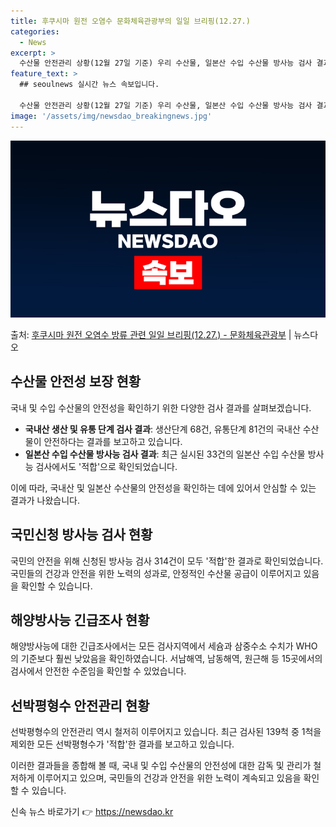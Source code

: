 ```yaml
---
title: 후쿠시마 원전 오염수 문화체육관광부의 일일 브리핑(12.27.)
categories:
  - News
excerpt: >
  수산물 안전관리 상황(12월 27일 기준) 우리 수산물, 일본산 수입 수산물 방사능 검사 결과 모두 적합입니…
feature_text: >
  ## seoulnews 실시간 뉴스 속보입니다.

  수산물 안전관리 상황(12월 27일 기준) 우리 수산물, 일본산 수입 수산물 방사능 검사 결과 모두 적합입니…
image: '/assets/img/newsdao_breakingnews.jpg'
---
```


![뉴스다오 속보](/assets/img/newsdao_breakingnews.jpg)

<p>출처: <a href="https://newsdao.kr/2882" rel="dofollow">후쿠시마 원전 오염수 방류 관련 일일 브리핑(12.27.) - 문화체육관광부</a> | 뉴스다오</p>

<h2 data-ke-size="size26">수산물 안전성 보장 현황</h2>
국내 및 수입 수산물의 안전성을 확인하기 위한 다양한 검사 결과를 살펴보겠습니다.

<ul>
  <li><b>국내산 생산 및 유통 단계 검사 결과</b>: 생산단계 68건, 유통단계 81건의 국내산 수산물이 안전하다는 결과를 보고하고 있습니다.</li>
  <li><b>일본산 수입 수산물 방사능 검사 결과</b>: 최근 실시된 33건의 일본산 수입 수산물 방사능 검사에서도 '적합'으로 확인되었습니다. </li>
</ul>

이에 따라, 국내산 및 일본산 수산물의 안전성을 확인하는 데에 있어서 안심할 수 있는 결과가 나왔습니다.

<h2 data-ke-size="size26">국민신청 방사능 검사 현황</h2>
국민의 안전을 위해 신청된 방사능 검사 314건이 모두 '적합'한 결과로 확인되었습니다. 국민들의 건강과 안전을 위한 노력의 성과로, 안정적인 수산물 공급이 이루어지고 있음을 확인할 수 있습니다.

<h2 data-ke-size="size26">해양방사능 긴급조사 현황</h2>
해양방사능에 대한 긴급조사에서는 모든 검사지역에서 세슘과 삼중수소 수치가 WHO의 기준보다 훨씬 낮았음을 확인하였습니다. 서남해역, 남동해역, 원근해 등 15곳에서의 검사에서 안전한 수준임을 확인할 수 있었습니다.

<h2 data-ke-size="size26">선박평형수 안전관리 현황</h2>
선박평형수의 안전관리 역시 철저히 이루어지고 있습니다. 최근 검사된 139척 중 1척을 제외한 모든 선박평형수가 '적합'한 결과를 보고하고 있습니다.

이러한 결과들을 종합해 볼 때, 국내 및 수입 수산물의 안전성에 대한 감독 및 관리가 철저하게 이루어지고 있으며, 국민들의 건강과 안전을 위한 노력이 계속되고 있음을 확인할 수 있습니다. 

신속 뉴스 바로가기 👉 <a href="https://newsdao.kr" rel="dofollow">https://newsdao.kr</a>


